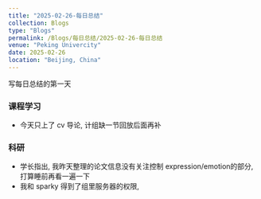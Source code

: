 ```yaml
---
title: "2025-02-26-每日总结"
collection: Blogs
type: "Blogs"
permalink: /Blogs/每日总结/2025-02-26-每日总结
venue: "Peking Univercity"
date: 2025-02-26
location: "Beijing, China"
---
```


写每日总结的第一天
### 课程学习  
- 今天只上了 cv 导论, 计组缺一节回放后面再补
### 科研 
- 学长指出, 我昨天整理的论文信息没有关注控制 expression/emotion的部分, 打算睡前再看一遍一下
- 我和 sparky 得到了组里服务器的权限, 

<script src="https://giscus.app/client.js"
        data-repo="ICUlizhi/ICUlizhi.github.io"
        data-repo-id="R_kgDOKfCXRQ"
        data-category="Announcements"
        data-category-id="DIC_kwDOKfCXRc4CknGa"
        data-mapping="url"
        data-strict="0"
        data-reactions-enabled="1"
        data-emit-metadata="1"
        data-input-position="top"
        data-theme="light"
        data-lang="zh-CN"
        data-loading="lazy"
        crossorigin="anonymous"
        async>
</script>
